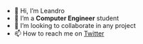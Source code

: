 - 👋 Hi, I’m Leandro
- 🌱 I’m a <b>Computer Engineer</b> student
- 💞️ I’m looking to collaborate in any project 
- 📫 How to reach me on <a href="https://twitter.com/leanmarin1">Twitter</a> 

<!---
leanmarin/leanmarin is a ✨ special ✨ repository because its `README.md` (this file) appears on your GitHub profile.
You can click the Preview link to take a look at your changes.
--->
